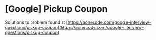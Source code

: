 # [Google] Pickup Coupon
Solutions to problem found at [https://aonecode.com/google-interview-questions/pickup-coupon](https://aonecode.com/google-interview-questions/pickup-coupon)
